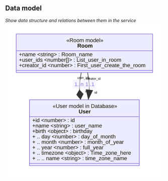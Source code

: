 ## Data model
_Show data structure and relations between them in the service_
![Data model](assets/svg/data_model.svg)
